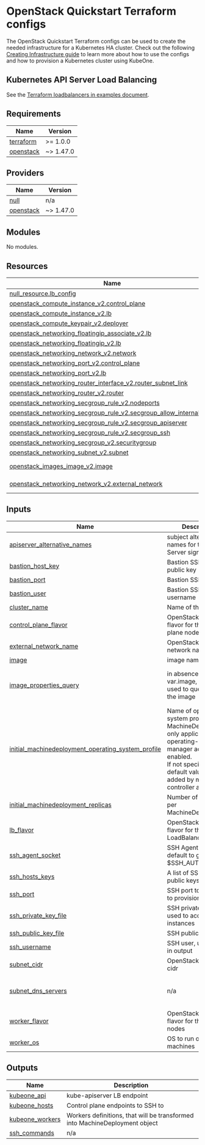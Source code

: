 # OpenStack Quickstart Terraform configs

The OpenStack Quickstart Terraform configs can be used to create the needed
infrastructure for a Kubernetes HA cluster. Check out the following
[Creating Infrastructure guide][docs-infrastructure] to learn more about how to
use the configs and how to provision a Kubernetes cluster using KubeOne.

## Kubernetes API Server Load Balancing

See the [Terraform loadbalancers in examples document][docs-tf-loadbalancer].

[docs-infrastructure]: https://docs.kubermatic.com/kubeone/main/guides/using-terraform-configs/
[docs-tf-loadbalancer]: https://docs.kubermatic.com/kubeone/main/examples/ha-load-balancing/

## Requirements

| Name | Version |
|------|---------|
| <a name="requirement_terraform"></a> [terraform](#requirement\_terraform) | >= 1.0.0 |
| <a name="requirement_openstack"></a> [openstack](#requirement\_openstack) | ~> 1.47.0 |

## Providers

| Name | Version |
|------|---------|
| <a name="provider_null"></a> [null](#provider\_null) | n/a |
| <a name="provider_openstack"></a> [openstack](#provider\_openstack) | ~> 1.47.0 |

## Modules

No modules.

## Resources

| Name | Type |
|------|------|
| [null_resource.lb_config](https://registry.terraform.io/providers/hashicorp/null/latest/docs/resources/resource) | resource |
| [openstack_compute_instance_v2.control_plane](https://registry.terraform.io/providers/terraform-provider-openstack/openstack/latest/docs/resources/compute_instance_v2) | resource |
| [openstack_compute_instance_v2.lb](https://registry.terraform.io/providers/terraform-provider-openstack/openstack/latest/docs/resources/compute_instance_v2) | resource |
| [openstack_compute_keypair_v2.deployer](https://registry.terraform.io/providers/terraform-provider-openstack/openstack/latest/docs/resources/compute_keypair_v2) | resource |
| [openstack_networking_floatingip_associate_v2.lb](https://registry.terraform.io/providers/terraform-provider-openstack/openstack/latest/docs/resources/networking_floatingip_associate_v2) | resource |
| [openstack_networking_floatingip_v2.lb](https://registry.terraform.io/providers/terraform-provider-openstack/openstack/latest/docs/resources/networking_floatingip_v2) | resource |
| [openstack_networking_network_v2.network](https://registry.terraform.io/providers/terraform-provider-openstack/openstack/latest/docs/resources/networking_network_v2) | resource |
| [openstack_networking_port_v2.control_plane](https://registry.terraform.io/providers/terraform-provider-openstack/openstack/latest/docs/resources/networking_port_v2) | resource |
| [openstack_networking_port_v2.lb](https://registry.terraform.io/providers/terraform-provider-openstack/openstack/latest/docs/resources/networking_port_v2) | resource |
| [openstack_networking_router_interface_v2.router_subnet_link](https://registry.terraform.io/providers/terraform-provider-openstack/openstack/latest/docs/resources/networking_router_interface_v2) | resource |
| [openstack_networking_router_v2.router](https://registry.terraform.io/providers/terraform-provider-openstack/openstack/latest/docs/resources/networking_router_v2) | resource |
| [openstack_networking_secgroup_rule_v2.nodeports](https://registry.terraform.io/providers/terraform-provider-openstack/openstack/latest/docs/resources/networking_secgroup_rule_v2) | resource |
| [openstack_networking_secgroup_rule_v2.secgroup_allow_internal_ipv4](https://registry.terraform.io/providers/terraform-provider-openstack/openstack/latest/docs/resources/networking_secgroup_rule_v2) | resource |
| [openstack_networking_secgroup_rule_v2.secgroup_apiserver](https://registry.terraform.io/providers/terraform-provider-openstack/openstack/latest/docs/resources/networking_secgroup_rule_v2) | resource |
| [openstack_networking_secgroup_rule_v2.secgroup_ssh](https://registry.terraform.io/providers/terraform-provider-openstack/openstack/latest/docs/resources/networking_secgroup_rule_v2) | resource |
| [openstack_networking_secgroup_v2.securitygroup](https://registry.terraform.io/providers/terraform-provider-openstack/openstack/latest/docs/resources/networking_secgroup_v2) | resource |
| [openstack_networking_subnet_v2.subnet](https://registry.terraform.io/providers/terraform-provider-openstack/openstack/latest/docs/resources/networking_subnet_v2) | resource |
| [openstack_images_image_v2.image](https://registry.terraform.io/providers/terraform-provider-openstack/openstack/latest/docs/data-sources/images_image_v2) | data source |
| [openstack_networking_network_v2.external_network](https://registry.terraform.io/providers/terraform-provider-openstack/openstack/latest/docs/data-sources/networking_network_v2) | data source |

## Inputs

| Name | Description | Type | Default | Required |
|------|-------------|------|---------|:--------:|
| <a name="input_apiserver_alternative_names"></a> [apiserver\_alternative\_names](#input\_apiserver\_alternative\_names) | subject alternative names for the API Server signing cert. | `list(string)` | `[]` | no |
| <a name="input_bastion_host_key"></a> [bastion\_host\_key](#input\_bastion\_host\_key) | Bastion SSH host public key | `string` | `null` | no |
| <a name="input_bastion_port"></a> [bastion\_port](#input\_bastion\_port) | Bastion SSH port | `number` | `22` | no |
| <a name="input_bastion_user"></a> [bastion\_user](#input\_bastion\_user) | Bastion SSH username | `string` | `"ubuntu"` | no |
| <a name="input_cluster_name"></a> [cluster\_name](#input\_cluster\_name) | Name of the cluster | `string` | n/a | yes |
| <a name="input_control_plane_flavor"></a> [control\_plane\_flavor](#input\_control\_plane\_flavor) | OpenStack instance flavor for the control plane nodes | `string` | `"m1.small"` | no |
| <a name="input_external_network_name"></a> [external\_network\_name](#input\_external\_network\_name) | OpenStack external network name | `string` | n/a | yes |
| <a name="input_image"></a> [image](#input\_image) | image name to use | `string` | `""` | no |
| <a name="input_image_properties_query"></a> [image\_properties\_query](#input\_image\_properties\_query) | in absence of var.image, this will be used to query API for the image | `map(any)` | <pre>{<br>  "os_distro": "ubuntu",<br>  "os_version": "22.04"<br>}</pre> | no |
| <a name="input_initial_machinedeployment_operating_system_profile"></a> [initial\_machinedeployment\_operating\_system\_profile](#input\_initial\_machinedeployment\_operating\_system\_profile) | Name of operating system profile for MachineDeployments, only applicable if operating-system-manager addon is enabled.<br>If not specified, the default value will be added by machine-controller addon. | `string` | `""` | no |
| <a name="input_initial_machinedeployment_replicas"></a> [initial\_machinedeployment\_replicas](#input\_initial\_machinedeployment\_replicas) | Number of replicas per MachineDeployment | `number` | `2` | no |
| <a name="input_lb_flavor"></a> [lb\_flavor](#input\_lb\_flavor) | OpenStack instance flavor for the LoadBalancer node | `string` | `"m1.tiny"` | no |
| <a name="input_ssh_agent_socket"></a> [ssh\_agent\_socket](#input\_ssh\_agent\_socket) | SSH Agent socket, default to grab from $SSH\_AUTH\_SOCK | `string` | `"env:SSH_AUTH_SOCK"` | no |
| <a name="input_ssh_hosts_keys"></a> [ssh\_hosts\_keys](#input\_ssh\_hosts\_keys) | A list of SSH hosts public keys to verify | `list(string)` | `null` | no |
| <a name="input_ssh_port"></a> [ssh\_port](#input\_ssh\_port) | SSH port to be used to provision instances | `number` | `22` | no |
| <a name="input_ssh_private_key_file"></a> [ssh\_private\_key\_file](#input\_ssh\_private\_key\_file) | SSH private key file used to access instances | `string` | `""` | no |
| <a name="input_ssh_public_key_file"></a> [ssh\_public\_key\_file](#input\_ssh\_public\_key\_file) | SSH public key file | `string` | `"~/.ssh/id_rsa.pub"` | no |
| <a name="input_ssh_username"></a> [ssh\_username](#input\_ssh\_username) | SSH user, used only in output | `string` | `"ubuntu"` | no |
| <a name="input_subnet_cidr"></a> [subnet\_cidr](#input\_subnet\_cidr) | OpenStack subnet cidr | `string` | `"192.168.1.0/24"` | no |
| <a name="input_subnet_dns_servers"></a> [subnet\_dns\_servers](#input\_subnet\_dns\_servers) | n/a | `list(string)` | <pre>[<br>  "8.8.8.8",<br>  "8.8.4.4"<br>]</pre> | no |
| <a name="input_worker_flavor"></a> [worker\_flavor](#input\_worker\_flavor) | OpenStack instance flavor for the worker nodes | `string` | `"m1.small"` | no |
| <a name="input_worker_os"></a> [worker\_os](#input\_worker\_os) | OS to run on worker machines | `string` | `"ubuntu"` | no |

## Outputs

| Name | Description |
|------|-------------|
| <a name="output_kubeone_api"></a> [kubeone\_api](#output\_kubeone\_api) | kube-apiserver LB endpoint |
| <a name="output_kubeone_hosts"></a> [kubeone\_hosts](#output\_kubeone\_hosts) | Control plane endpoints to SSH to |
| <a name="output_kubeone_workers"></a> [kubeone\_workers](#output\_kubeone\_workers) | Workers definitions, that will be transformed into MachineDeployment object |
| <a name="output_ssh_commands"></a> [ssh\_commands](#output\_ssh\_commands) | n/a |

